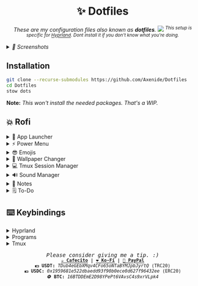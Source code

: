 <h1 align="center">✨ Dotfiles</h1>

<p align="center">
    <i>These are my configuration files also known as <b>dotfiles</b>.
<img src="https://github.com/Axenide/Dotfiles/assets/66109459/5b58549b-96b2-4fe1-9b6e-f81124f2c071">
        <sup>
            This setup is specific for <a href="https://github.com/hyprwm/Hyprland">Hyprland</a>. Dont install it if you don't know what you're doing.
        </sup></i>
</p>

<details>
<summary><i>
📸 Screenshots
</i></summary>
<img src="https://github.com/Axenide/Dotfiles/assets/66109459/fd905fd4-a7ad-4901-974d-06c75f08fbc1">
<img src="https://github.com/Axenide/Dotfiles/assets/66109459/2fca8641-9627-44e9-ad28-a9f40c8f29bb">
<img src="https://github.com/Axenide/Dotfiles/assets/66109459/939b8c8f-3290-4a9f-b44b-fb928cec6851">
</details>

## Installation
```bash
git clone --recurse-submodules https://github.com/Axenide/Dotfiles
cd Dotfiles
stow dots
```
**Note:** *This won't install the needed packages. That's a WIP.*
## 💥 Rofi
<details>
  <summary>🚀 App Launcher</summary>
    <br>
  <img src="https://github.com/Axenide/Dotfiles/assets/66109459/e2168058-8aa7-4e4c-a074-ce03e3a90855">
</details>

<details>
  <summary>⚡ Power Menu</summary>
    <br>
  <img src="https://github.com/Axenide/Dotfiles/assets/66109459/8c1348c7-b152-47b4-b6ce-f38652119071">
</details>

<details>
  <summary>😎 Emojis</summary>
    <br>
  <img src="https://github.com/Axenide/Dotfiles/assets/66109459/ef2928ca-266e-4520-a844-f058a3c2bbdd">
</details>

<details>
  <summary>🎨 Wallpaper Changer</summary>
    <br>
  <img src="https://github.com/Axenide/Dotfiles/assets/66109459/86cfa6c3-a904-4617-9462-d2360fffcda6">
</details>

<details>
  <summary>💻 Tmux Session Manager</summary>
    <br>
  <img src="https://github.com/Axenide/Dotfiles/assets/66109459/af46b79f-f9ee-42c7-990f-d616f8999b49">
</details>

<details>
  <summary>🔊 Sound Manager</summary>
    <br>
  <img src="https://github.com/Axenide/Dotfiles/assets/66109459/09dcebb7-9629-4547-9248-ae1b2bc618e3">
</details>

<details>
  <summary>📝 Notes</summary>
    <br>
  <img src="https://github.com/Axenide/Dotfiles/assets/66109459/4ae56d8c-d3ed-4ec1-a7ee-cbe7367cf084">
</details>

<details>
  <summary>🗒️ To-Do</summary>
    <br>
  <img src="https://github.com/Axenide/Dotfiles/assets/66109459/50e68004-7844-4c43-a799-a7d051daee82">
</details>

## ⌨️ Keybindings

<details>
<summary>Hyprland</summary>

| Keys                                         | Action                          |
|---------------------------------------------:|:--------------------------------|
| <kbd>SUPER + C</kbd>                                  | Close window                    |
| <kbd>SUPER + SHIFT + Escape</kbd>                     | Exit Hyprland                   |
| <kbd>SUPER + B</kbd>                                  | Hide Waybar                     |
| <kbd>SUPER + ALT + B</kbd>                            | Restart Waybar                  |
| <kbd>SUPER + Space</kbd>                              | Toggle tiled/floating           |
| <kbd>SUPER + P</kbd>                                  | Toggle pseudo-tiling            |
| <kbd>SUPER + D</kbd>                                  | Toggle split                    |
| <kbd>SUPER + F</kbd>                                  | Fullscreen                      |
| <kbd>SUPER + SHIFT + F</kbd>                          | Fake Fullscreen                 |
| <kbd>SUPER + ALT + F</kbd>                            | Maximize                        |
| <kbd>SUPER + Y</kbd>                                  | Pin window                      |
| <kbd>SUPER + G</kbd>                                  | Center window                   |
| <kbd>SUPER + Arrows or H,J,K,L</kbd>                  | Move window focus               |
| <kbd>SUPER + SHIFT + Arrows or H,J,K,L</kbd>          | Move tiled window               |
| <kbd>SUPER + CONTROL + Arrows or H,J,K,L</kbd>        | Resize window                   |
| <kbd>SUPER + ALT + Arrows or H,J,K,L</kbd>            | Move floating window            |
| <kbd>SUPER + [1-9][0]</kbd>                           | Change workspace [1-10]         |
| <kbd>SUPER + SHIFT + [1-9][0]</kbd>                   | Move window to workspace [1-10] |
| <kbd>SUPER + Z</kbd>                                  | Go to previous workspace        |
| <kbd>SUPER + SHIFT + Z</kbd><br><kbd>SUPER + Scroll Down</kbd> | Go to previous active workspace |
| <kbd>SUPER + X</kbd>                                  | Go to next workspace            |
| <kbd>SUPER + SHIFT + X</kbd><br><kbd>SUPER + Scroll Up</kbd>   | Go to next active workspace     |
| <kbd>SUPER + Left Click</kbd>                         | Drag window                     |
| <kbd>SUPER + Right Click</kbd>                        | Drag resize window              |

</details>

<details>
<summary>Programs</summary>

| Keys                                         | Action                          |
|---------------------------------------------:|:--------------------------------|
| <kbd>SUPER + RETURN</kbd>                             | Open Kitty terminal             |
| <kbd>SUPER + SHIFT + RETURN</kbd>                     | Open floating Kitty terminal    |
| <kbd>SUPER + ALT + RETURN</kbd>                       | Open Kitty with slurp           |
| <kbd>SUPER + T</kbd>                                  | Tmux Session Manager            |
| <kbd>SUPER + E</kbd>                                  | File explorer                   |
| <kbd>SUPER + SHIFT + E</kbd>                          | Floating file explorer          |
| <kbd>SUPER + W</kbd>                                  | Firefox                         |
| <kbd>SUPER + SHIFT + W</kbd>                          | Private Firefox                 |
| <kbd>SUPER + R</kbd>                                  | App Launcher                    |
| <kbd>SUPER + Escape</kbd>                             | Powermenu                       |
| <kbd>SUPER + .</kbd>                                  | Emojis                          |
| <kbd>SUPER + ,</kbd>                                  | Wallpaper Selector              |
| <kbd>SUPER + V</kbd>                                  | Sound Manager                   |
| <kbd>SUPER + N</kbd>                                  | Notes                           |
| <kbd>SUPER + Q</kbd>                                  | To-Do                           |
| <kbd>Print</kbd>                                      | Save and copy screenshot        |
| <kbd>SHIFT + Print</kbd>                              | Copy screenshot                 |
| <kbd>SUPER + S</kbd>                                  | Save and copy area screenshot   |
| <kbd>SUPER + SHIFT + S</kbd>                          | Copy area screenshot            |
| <kbd>SUPER + A</kbd>                                  | Toggle notification center      |

</details>

<details>
<summary>Tmux</summary>

<sub><b>PREFIX</b> is set to <kbd>CTRL + Space</kbd></sub>

| Keys                | Action                          |
|--------------------:|:--------------------------------|
| <kbd>PREFIX + c</kbd>        | Create window                   |
| <kbd>SHIFT + ALT + H,L</kbd> | Navigate windows                |
| <kbd>PREFIX + [1-9]</kbd>    | Change to window from 1 to 9    |
| <kbd>PREFIX + &</kbd>        | Kill window                     |
| <kbd>PREFIX + /</kbd>        | Vertical split                  |
| <kbd>PREFIX + -</kbd>        | Horizontal split                |
| <kbd>CTRL + H,J,K,L</kbd>    | Navigate panes                  |
| <kbd>PREFIX + { or }</kbd>   | Swap pane position              |
| <kbd>PREFIX + q</kbd>        | Go to pane pressing a number    |
| <kbd>PREFIX + x</kbd>        | Kill pane                       |
| <kbd>PREFIX + s</kbd>        | List sessions                   |
| <kbd>PREFIX + w</kbd>        | List windows                    |
| <kbd>PREFIX + [</kbd>        | Yank mode (copy)                |
| <kbd>v</kbd>                 | Start selection                 |
| <kbd>CTRL + v</kbd>          | Toggle rectangle/line selection |
| <kbd>y</kbd>                 | Yank selection                  |

</details>

<p align="center">
<samp>
  <i>Please consider giving me a tip. :)</i>
  <br>
  <sup>
    <b>
    <a href="https://cafecito.app/axenide">☕ Cafecito</a> |
    <a href="https://ko-fi.com/axenide">❤️ Ko-Fi</a> |
    <a href="https://paypal.me/Axenide">💸 PayPal</a>
    </b>
    <br>
    <b>💵 USDT:</b> <i>TDub4eGEbXMqv4CFo65oNTaBYMJpbJyrtQ</i> (TRC20)
    <br>
    <b>💶 USDC:</b> <i>0x1959681e522dbaedd93f90b0ece0d627f96432ee</i> (ERC20)
    <br>
    <b>🪙 BTC:</b> <i>16BTDDEmE2D98YPePt6VAvsC4s9xrVLpk4</i>
  </sup>
</samp>
</p>
